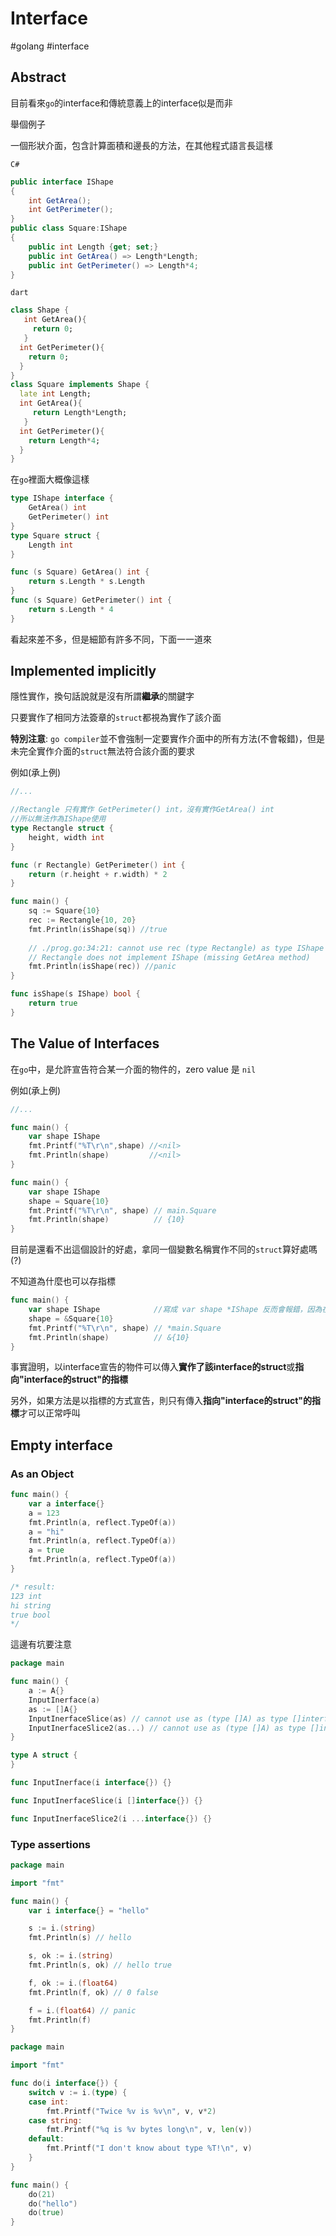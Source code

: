 # Interface

#golang #interface

## Abstract

目前看來`go`的interface和傳統意義上的interface似是而非

舉個例子

一個形狀介面，包含計算面積和邊長的方法，在其他程式語言長這樣

`C#`

```C#
public interface IShape
{
    int GetArea();
    int GetPerimeter();
}
public class Square:IShape
{
    public int Length {get; set;}
    public int GetArea() => Length*Length;
    public int GetPerimeter() => Length*4;
}
```

`dart`

```dart
class Shape { 
   int GetArea(){
     return 0;
   }
  int GetPerimeter(){
    return 0;
  }
}  
class Square implements Shape { 
  late int Length;
  int GetArea(){
     return Length*Length;
   }
  int GetPerimeter(){
    return Length*4;
  }
} 
```

在`go`裡面大概像這樣

```go
type IShape interface {
	GetArea() int
	GetPerimeter() int
}
type Square struct {
	Length int
}

func (s Square) GetArea() int {
	return s.Length * s.Length
}
func (s Square) GetPerimeter() int {
	return s.Length * 4
}
```

看起來差不多，但是細節有許多不同，下面一一道來

## Implemented implicitly

隱性實作，換句話說就是沒有所謂**繼承**的關鍵字

只要實作了相同方法簽章的`struct`都視為實作了該介面

**特別注意**: `go compiler`並不會強制一定要實作介面中的所有方法(不會報錯)，但是未完全實作介面的`struct`無法符合該介面的要求

例如(承上例)

```go
//...

//Rectangle 只有實作 GetPerimeter() int，沒有實作GetArea() int
//所以無法作為IShape使用
type Rectangle struct {
	height, width int
}

func (r Rectangle) GetPerimeter() int {
	return (r.height + r.width) * 2
}

func main() {
	sq := Square{10}
	rec := Rectangle{10, 20}
	fmt.Println(isShape(sq)) //true
    
    // ./prog.go:34:21: cannot use rec (type Rectangle) as type IShape in argument to isShape:
	// Rectangle does not implement IShape (missing GetArea method)
	fmt.Println(isShape(rec)) //panic
}

func isShape(s IShape) bool {
	return true
}
```

## The Value of Interfaces

在`go`中，是允許宣告符合某一介面的物件的，zero value 是 `nil`

例如(承上例)

```go
//...

func main() {
	var shape IShape
	fmt.Printf("%T\r\n",shape) //<nil>
	fmt.Println(shape)         //<nil>
}
```

```go
func main() {
	var shape IShape
	shape = Square{10}
	fmt.Printf("%T\r\n", shape) // main.Square
	fmt.Println(shape)          // {10}
}
```

目前是還看不出這個設計的好處，拿同一個變數名稱實作不同的`struct`算好處嗎(?)

不知道為什麼也可以存指標

```go
func main() {
	var shape IShape            //寫成 var shape *IShape 反而會報錯，因為在go中並沒有指向interface的指標
	shape = &Square{10}
	fmt.Printf("%T\r\n", shape) // *main.Square
	fmt.Println(shape)          // &{10}
}
```

事實證明，以interface宣告的物件可以傳入**實作了該interface的struct**或**指向"interface的struct"的指標**

另外，如果方法是以指標的方式宣告，則只有傳入**指向"interface的struct"的指標**才可以正常呼叫

## Empty interface

### As an Object

```go
func main() {
	var a interface{}
	a = 123
	fmt.Println(a, reflect.TypeOf(a))
	a = "hi"
	fmt.Println(a, reflect.TypeOf(a))
	a = true
	fmt.Println(a, reflect.TypeOf(a))
}

/* result:
123 int
hi string
true bool
*/
```

這邊有坑要注意

```go
package main

func main() {
	a := A{}
	InputInerface(a)
	as := []A{}
	InputInerfaceSlice(as) // cannot use as (type []A) as type []interface {} in argument to InputInerfaceSlice
	InputInerfaceSlice2(as...) // cannot use as (type []A) as type []interface {} in argument to InputInerfaceSlice2
}

type A struct {
}

func InputInerface(i interface{}) {}

func InputInerfaceSlice(i []interface{}) {}

func InputInerfaceSlice2(i ...interface{}) {}
```

### Type assertions

```go
package main

import "fmt"

func main() {
	var i interface{} = "hello"

	s := i.(string) 
	fmt.Println(s) // hello

	s, ok := i.(string)
	fmt.Println(s, ok) // hello true

	f, ok := i.(float64)
	fmt.Println(f, ok) // 0 false

	f = i.(float64) // panic
	fmt.Println(f)
}
```

```go
package main

import "fmt"

func do(i interface{}) {
	switch v := i.(type) {
	case int:
		fmt.Printf("Twice %v is %v\n", v, v*2)
	case string:
		fmt.Printf("%q is %v bytes long\n", v, len(v))
	default:
		fmt.Printf("I don't know about type %T!\n", v)
	}
}

func main() {
	do(21)
	do("hello")
	do(true)
}
```
